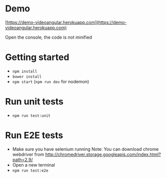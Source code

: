 # Demo
[https://demo-videoangular.herokuapp.com](https://demo-videoangular.herokuapp.com)

Open the console, the code is not minified

# Getting started
- `npm install`
- `bower install`
- `npm start` (`npm run dev` for nodemon)

# Run unit tests
- `npm run test:unit`

# Run E2E tests
- Make sure you have selenium running
    Note: You can download chrome webdriver from http://chromedriver.storage.googleapis.com/index.html?path=2.9/
- Open a new terminal
- `npm run test:e2e`
